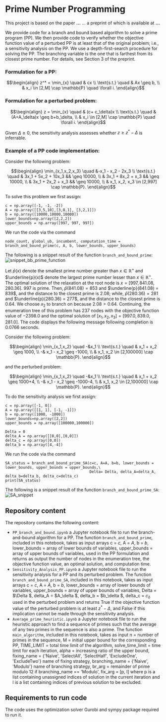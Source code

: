 # Prime Number Programming
This project is based on the paper **...** ... a preprint of which is available at **...**

We provide code for a branch and bound based algorithm to solve a prime program (PP). We then provide code to verify whether the objective function value of a perturbed PP is at least that of the original problem; i.e., a sensitivity analysis on the PP. We use a depth-first-search procedure for solving the PP. The branching variable is the one that is farthest from its closest prime number. For details, see Section 3 of the preprint.

### Formulation for a PP:
```math
\begin{align}
  z^* = \min_{x} \quad & cx \\
  \text{s.t.} \quad & Ax \geq b, \\
  & x_i \in [2,M] \cap \mathbb{P} \quad \forall i.
\end{align}
```

### Formulation for a perturbed problem:
```math
\begin{align}
  z = \min_{x} \quad & (c+ c_\delta)x \\
  \text{s.t.} \quad & (A+A_\delta)x \geq b+b_\delta, \\
  & x_i \in [2,M] \cap \mathbb{P} \quad \forall i.
\end{align}
```
Given $\Delta \geq 0$, the sensitivity analysis assesses whether $z \geq z^* - \Delta$ is inferrable.

### Example of a PP code implementation:
Consider the following problem:
```math
\begin{align}
  \min_{x_1,x_2,x_3} \quad &-x_1 - x_2 - 2x_3 \\
  \text{s.t.} \quad & 3x_1 + 5x_2 + 10x_3 && \geq 10000, \\
  & 3x_1 + 8x_2 + x_3 && \geq 10000, \\
  & 3x_1 + 2x_2 + x_3 && \geq 10000, \\
  & x_1, x_2, x_3 \in [2,997] \cap \mathbb{P}.
\end{align}
```

To solve this problem we first assign:
```
c = np.array([-1, -1, -2])
A = np.array([[3,5,10],[3,8,1], [3,2,1]])
b = np.array([10000,10000,10000])
lower_bounds=np.array([2,2,2])
upper_bounds = np.array([997, 997, 997])
```
We run the code via the command
```
node_count, global_ub, incumbent, computation_time = branch_and_bound_prime(c, A, b, lower_bounds, upper_bounds)
```

The following is a snippet result of the function `branch_and_bound_prime`:
![snippet_bb_prime_function](https://github.com/montreeklim/PrimeNumberProgramming/assets/65499015/9dc1a1b1-dbb0-48fd-92bf-9b2b867fbaca)

Let $\bar{p}(x)$ denote the smallest prime number greater than $x \in \mathbb{R}^+$ and $\underline{p}(x)$ denote the largest prime number lesser than $x \in \mathbb{R}^+$.
The optimal solution of the relaxation at the root node is $x = [997, 841.08, 280.36]$. $997$ is prime. Then, $\bar{p}(841.08) = 853$ and $\underline{p}(841.08) = 839$, and the distance to the closest prime is $2.08$; while, $\bar{p}(280.36) = 281$ and $\underline{p}(280.36) = 277$, and the distance to the closest prime is $0.64$. We choose $x_2$ to branch on because $2.08 > 0.64$. 
Continuing, the enumeration tree of this problem has $237$ nodes with the objective function value of $-2398.0$ and the optimal solution of $[x_1, x_2, x_3]=[997.0, 839.0, 281.0]$. The code displays the following message following completion is $0.0766$ seconds.


Consider the following problem:
```math
\begin{align}
  \min_{x_1,x_2} \quad -&x_1 \\
  \text{s.t.} \quad & x_1 + x_2 \geq 1000, \\
  -& x_1 - x_2 \geq -1000, \\
  & x_1, x_2 \in [2,100000] \cap \mathbb{P}.
\end{align}
```
and the perturbed problem:
```math
\begin{align}
  \min_{x_1,x_2} \quad -&x_1 \\
  \text{s.t.} \quad & x_1 + x_2 \geq 1000+4, \\
  -& x_1 - x_2 \geq -1000-4, \\
  & x_1, x_2 \in [2,100000] \cap \mathbb{P}.
\end{align}
```

To do the sensitivity analysis we first assign:
```
c = np.array([-1, 0])
A = np.array([[1, 1], [-1, -1]])
b = np.array([1000, -1000])
lower_bounds=np.array([2,2])
upper_bounds = np.array([100000,100000])

Delta = 0
delta_A = np.array([[0,0],[0,0]])
delta_c = np.array([0,0])
delta_b = np.array([4,-4])
```

We run the code via the command
```
SA_status = branch_and_bound_prime_SA(c=c, A=A, b=b, lower_bounds = lower_bounds, upper_bounds = upper_bounds,\
                                      Delta= Delta, delta_A=delta_A, delta_b=delta_b, delta_c=delta_c)
print(SA_status)
```

The following is a snippet result of the function `branch_and_bound_prime_SA`:
![SA_snippet](https://github.com/montreeklim/PrimeNumberProgramming/assets/65499015/468ce65d-e812-4a6f-8d21-c64f6c92e881)


## Repository content
The repository contains the following content:
- `PP_branch_and_bound.ipynb` a Jupyter notebook file to run the branch-and-bound algorithm for a PP. The function `branch_and_bound_prime`, included in this notebook,
  takes as input arrays c = $c$, A = $A$, b = $b$, lower_bounds = array of lower bounds of variables, upper_bounds = array of upper bounds of variables, used in the PP formulation and returns as output the number of nodes in the enumeration tree, the objective function value, an optimal solution, and computation time.
- `Sensitivity_Analysis_PP.ipynb` a Jupyter notebook file to run the sensitivity analysis for a PP and its perturbed problem. The function `branch_and_bound_prime_SA`, included in this notebook, takes as input arrays c = $c$, A = $A$, b = $b$, lower_bounds = 
   array of lower bounds of variables, upper_bounds = array of upper bounds of variables, Delta = $\Delta $, delta_A = $A_\delta $, delta_b = $b_\delta $, delta_c = $c_\delta$ used in the perturbed problem and returns True if the objective function value of the perturbed problem is at least $z^* - \Delta$, and False if this implication cannot be made through the sensitivity analysis.
- `Average_prime_heuristic.ipynb` a Jupyter notebook file to run the heuristic approach to find a sequence of primes such that the average of any two primes in the sequence is also a prime. The function `main_algorithm`, included in this notebook, takes as input n = number of primes in the sequence, M = initial upper bound for the corresponding PP, TIME_LIMIT = total time limit of the algorithm, solve_time_limit = time limit for each iteration, alpha = increasing ratio of the upper bound, fixing_name = {'Naive', 'SelectAll', 'SelectHalf', 'ExcludeOne', 'ExcludeTwo'} name of fixing strategy, branching_name = {'Naive', 'Modulo'} name of branching strategy, br_arg = remainder of prime modulo 12 if branching_name == 'Modulo', fix_arg = [p, l] where p is a list containing unassigned indices of solution in the current iteration and l is a list containing indices of previous solution to be excluded.

## Requirements to run code
The code uses the optimization solver Gurobi and sympy package required to run it.  
